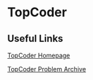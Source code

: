 # TopCoder
## Useful Links
[TopCoder Homepage](https://www.topcoder.com "TopCoder Homepage")

[TopCoder Problem Archive](https://www.topcoder.com/tc?module=ProblemArchive "TopCoder Problem Archive")

